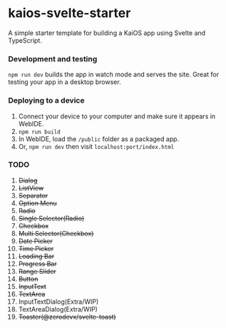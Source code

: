 

# kaios-svelte-starter

A simple starter template for building a KaiOS app using Svelte and TypeScript.

### Development and testing

`npm run dev` builds the app in watch mode and serves the site. Great for testing your app in a desktop browser.

### Deploying to a device

1. Connect your device to your computer and make sure it appears in WebIDE.
2. `npm run build`
3. In WebIDE, load the `/public` folder as a packaged app.
4. Or, `npm run dev` then visit `localhost:port/index.html`

### TODO
1. ~~Dialog~~
2. ~~ListView~~
3. ~~Separator~~
4. ~~Option Menu~~
5. ~~Radio~~
6. ~~Single Selector(Radio)~~
7. ~~Checkbox~~
8. ~~Multi Selector(Checkbox)~~
9. ~~Date Picker~~
10. ~~Time Picker~~
11. ~~Loading Bar~~
11. ~~Progress Bar~~
12. ~~Range Slider~~
13. ~~Button~~
14. ~~InputText~~
15. ~~TextArea~~
14. InputTextDialog(Extra/WIP)
15. TextAreaDialog(Extra/WIP)
16. ~~Toaster(@zerodevx/svelte-toast)~~
